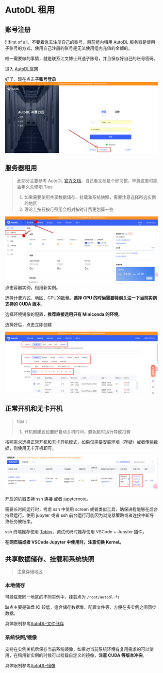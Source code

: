# AutoDL 租用

## 账号注册
!!!first of all，不要着急去注册自己的账号。目前组内租用 AutoDL 服务器是使用子账号的方式，使用自己注册的账号是无法使用组内充值的金额的。

唯一需要做的事情，就是联系江文博士开通子账号，并且保存好自己的账号密码。

进入 [AutoDL官网](https://www.autodl.com/)

好了，现在点击**子账号登录**
![子账号登录界面](./src/image/autodl-login-page.png)
## 服务器租用
> 此部分主要参考 AutoDL [官方文档](https://www.autodl.com/docs/)，自己看文档是个好习惯，毕竟这里可能会年久失修吧
> Tips:
> 1. 如果需要使用共享数据储存、挂载和系统快照，需要注意选择所选实例的地区
> 2. 理论上按日按月租用会相对按时计费更划算一些

![autodl page 1](./src/image/autodl-page-1.png)
点击容器实例，租用新实例。

选择计费方式、地区、GPU的数量。**选择 GPU 的时候需要特别关注一下当前实例支持的 CUDA 版本**。

选择环境镜像的配置，**推荐直接选用只有 Miniconda 的环境**。

选择好后，点击立即创建

![autodl page 2](./src/image/autodl-page-2.png)

## 正常开机和无卡开机
> tips：
> 1. 开机前建议设置好自动关机时间，避免超时运行导致扣费

按照需求选择正常开机和无卡开机模式，如果仅需要安装环境（存疑）或者传输数据，则使用无卡开机即可。

![autodl page 3](./src/image/autodl-page-3.png)

开启的机器支持 ssh 连接 或者 jupyternote。

需要长时间运行时，考虑 ssh 中使用 screen 或者类似工具，确保进程能够在后台持续运行。使用 jupyter 或者 ssh 前台运行可能因为浏览器策略或者连接中断导致任务被结束。

ssh 终端推荐使用 [Tabby](https://tabby.sh/)，调试代码时推荐使用 VSCode + Jupyter 插件。

**在网页端或者 VSCode Jupyter 中使用时，注意切换 Kernel。**

## 共享数据储存、挂载和系统快照
> 注意存储地区

### 本地储存
可挂载至同一地区的不同实例中，挂载点为 `/root/autodl-fs`

缺点主要是磁盘 IO 较低，适合储存数据集、配置文件等，方便在多实例之间同步数据。

具体限制参考[AutoDL-文件储存](https://www.autodl.com/docs/fs/)

### 系统快照/镜像
支持在实例关机后保存当前系统镜像，如果对当前系统环境有复用需求的可以使用，在租用新实例的时候可以挂载自定义的镜像，**注意 CUDA 等版本冲突**。

具体限制参考[AutoDL-镜像](https://www.autodl.com/docs/image/)